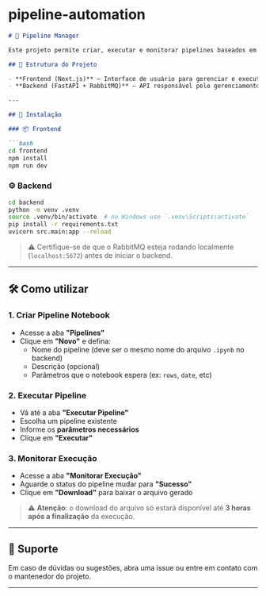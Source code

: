 # pipeline-automation

```markdown
# 🧪 Pipeline Manager

Este projeto permite criar, executar e monitorar pipelines baseados em Jupyter Notebooks, com geração automática de arquivos (JSON, XML, XLSX etc).

## 🧩 Estrutura do Projeto

- **Frontend (Next.js)** – Interface de usuário para gerenciar e executar pipelines
- **Backend (FastAPI + RabbitMQ)** – API responsável pelo gerenciamento das execuções de notebooks

---

## 🚀 Instalação

### 📦 Frontend

```bash
cd frontend
npm install
npm run dev
```

### ⚙️ Backend

```bash
cd backend
python -m venv .venv
source .venv/bin/activate  # no Windows use `.venv\Scripts\activate`
pip install -r requirements.txt
uvicorn src.main:app --reload
```

> ⚠️ Certifique-se de que o RabbitMQ esteja rodando localmente (`localhost:5672`) antes de iniciar o backend.

---

## 🛠️ Como utilizar

### 1. Criar Pipeline Notebook

- Acesse a aba **"Pipelines"**
- Clique em **"Novo"** e defina:
  - Nome do pipeline (deve ser o mesmo nome do arquivo `.ipynb` no backend)
  - Descrição (opcional)
  - Parâmetros que o notebook espera (ex: `rows`, `date`, etc)

### 2. Executar Pipeline

- Vá até a aba **"Executar Pipeline"**
- Escolha um pipeline existente
- Informe os **parâmetros necessários**
- Clique em **"Executar"**

### 3. Monitorar Execução

- Acesse a aba **"Monitorar Execução"**
- Aguarde o status do pipeline mudar para **"Sucesso"**
- Clique em **"Download"** para baixar o arquivo gerado

> ⚠️ **Atenção**: o download do arquivo só estará disponível até **3 horas após a finalização** da execução.

---

## 💬 Suporte

Em caso de dúvidas ou sugestões, abra uma issue ou entre em contato com o mantenedor do projeto.

---
```